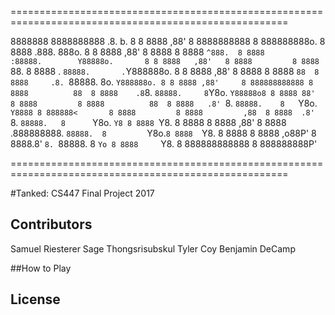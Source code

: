 ======================================================================================================
                                                                                                     
8888888 8888888888   .8.          b.             8 8 8888     ,88' 8 8888888888   8 888888888o. 
      8 8888        .888.         888o.          8 8 8888    ,88'  8 8888         8 8888    `^888. 
      8 8888       :88888.        Y88888o.       8 8 8888   ,88'   8 8888         8 8888        `88. 
      8 8888      . `88888.       .`Y888888o.    8 8 8888  ,88'    8 8888         8 8888         `88 
      8 8888     .8. `88888.      8o. `Y888888o. 8 8 8888 ,88'     8 888888888888 8 8888          88 
      8 8888    .8`8. `88888.     8`Y8o. `Y88888o8 8 8888 88'      8 8888         8 8888          88 
      8 8888   .8' `8. `88888.    8   `Y8o. `Y8888 8 888888<       8 8888         8 8888         ,88 
      8 8888  .8'   `8. `88888.   8      `Y8o. `Y8 8 8888 `Y8.     8 8888         8 8888        ,88' 
      8 8888 .888888888. `88888.  8         `Y8o.` 8 8888   `Y8.   8 8888         8 8888    ,o88P'
      8 8888.8'       `8. `88888. 8            `Yo 8 8888     `Y8. 8 888888888888 8 888888888P'

======================================================================================================

#Tanked: CS447 Final Project 2017

## Contributors

Samuel Riesterer
Sage Thongsrisubskul
Tyler Coy
Benjamin DeCamp


##How to Play


## License


